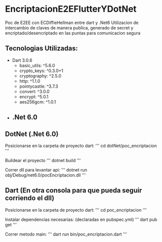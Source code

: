 # EncriptacionE2EFlutterYDotNet
Poc de E2EE con ECDiffieHellman entre dart y .Net6 
Utilizacion de intercambio de claves de manera publica, generado de secret y encriptado/desencriptado en las puntas para comunicacion segura

## Tecnologias Utilizadas:
- Dart 3.0.6
    - basic_utils: ^5.6.0
    - crypto_keys: ^0.3.0+1
    - cryptography: ^2.5.0
    - http: ^1.1.0
    - pointycastle: ^3.7.3
    - convert: ^3.0.0
    - encrypt: ^5.0.1
    - aes256gcm: ^1.0.1
- .Net 6.0
    - 

## DotNet (.Net 6.0)
Posicionarse en la carpeta de proyecto dart:
'''
cd dotNet/poc_encriptacion
'''

Buildear el proyecto
'''
dotnet build
'''

Correr dll para levantar api:
''' 
dotnet run obj/Debug/net6.0/pocEncriptacion.dll
'''


## Dart (En otra consola para que pueda seguir corriendo el dll)

Posicionarse en la carpeta de proyecto dart:
'''
cd poc_encriptacion
'''

Instalar dependencias necesarias: (declaradas en pubspec.yml)
'''
dart pub get
'''

Correr metodo main:
''' 
dart run bin/poc_encriptacion.dart
'''
